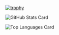 [![trophy](https://github-profile-trophy.vercel.app/?username=katsushi-torii&theme=oldie)](https://github.com/ryo-ma/github-profile-trophy)

![GitHub Stats Card](https://github-readme-stats.vercel.app/api?username=katsushi-torii)

![Top Languages Card](https://github-readme-stats.vercel.app/api/top-langs/?username=katsushi-torii)


<!--
**katsushi-torii/katsushi-torii** is a ✨ _special_ ✨ repository because its `README.md` (this file) appears on your GitHub profile.

Here are some ideas to get you started:

- 🔭 I’m currently working on ...
- 🌱 I’m currently learning ...
- 👯 I’m looking to collaborate on ...
- 🤔 I’m looking for help with ...
- 💬 Ask me about ...
- 📫 How to reach me: ...
- 😄 Pronouns: ...
- ⚡ Fun fact: ...
-->
